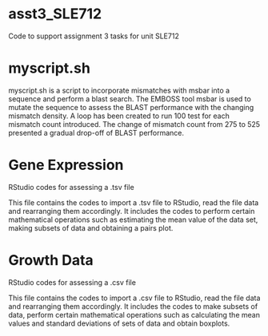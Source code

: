 # asst3_SLE712
Code to support assignment 3 tasks for unit SLE712

# myscript.sh
myscript.sh is a script to incorporate mismatches with msbar into a sequence and perform a blast search. 
The EMBOSS tool msbar is used to mutate the sequence to assess the BLAST performance with the changing mismatch density.
A loop has been created to run 100 test for each mismatch count introduced.
The change of mismatch count from 275 to 525 presented a gradual drop-off of BLAST performance. 


# Gene Expression
RStudio codes for assessing a .tsv file

This file contains the codes to import a .tsv file to RStudio, read the file data and rearranging them accordingly. It includes the codes to perform certain mathematical operations such as estimating the mean value of the data set, making subsets of data and obtaining a pairs plot.


# Growth Data
 RStudio codes for assessing a .csv file

This file contains the codes to import a .csv file to RStudio, read the file data and rearranging them accordingly. It includes the codes to make subsets of data, perform certain mathematical operations such as calculating the mean values and standard deviations of sets of data and obtain boxplots.
